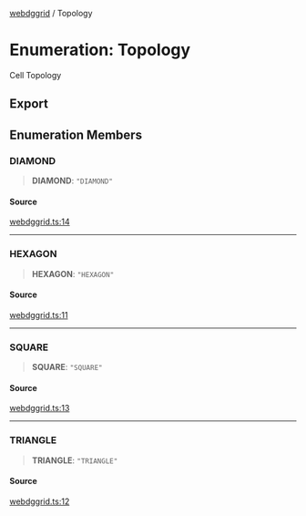 [webdggrid](../index.md) / Topology

# Enumeration: Topology

Cell Topology

## Export

## Enumeration Members

### DIAMOND

> **DIAMOND**: `"DIAMOND"`

#### Source

[webdggrid.ts:14](https://github.com/am2222/webDggrid/blob/0144550/src-ts/webdggrid.ts#L14)

***

### HEXAGON

> **HEXAGON**: `"HEXAGON"`

#### Source

[webdggrid.ts:11](https://github.com/am2222/webDggrid/blob/0144550/src-ts/webdggrid.ts#L11)

***

### SQUARE

> **SQUARE**: `"SQUARE"`

#### Source

[webdggrid.ts:13](https://github.com/am2222/webDggrid/blob/0144550/src-ts/webdggrid.ts#L13)

***

### TRIANGLE

> **TRIANGLE**: `"TRIANGLE"`

#### Source

[webdggrid.ts:12](https://github.com/am2222/webDggrid/blob/0144550/src-ts/webdggrid.ts#L12)
